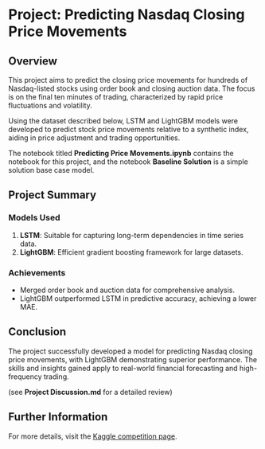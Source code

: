 # Project: Predicting Nasdaq Closing Price Movements

## Overview

This project aims to predict the closing price movements for hundreds of Nasdaq-listed stocks using order book and closing auction data. The focus is on the final ten minutes of trading, characterized by rapid price fluctuations and volatility. 

Using the dataset described below, LSTM and LightGBM models were developed to predict stock price movements relative to a synthetic index, aiding in price adjustment and trading opportunities.

The notebook titled **Predicting Price Movements.ipynb** contains the notebook for this project, and the notebook **Baseline Solution** is a simple solution base case model.


## Project Summary

### Models Used
1. **LSTM**: Suitable for capturing long-term dependencies in time series data.
2. **LightGBM**: Efficient gradient boosting framework for large datasets.

### Achievements
- Merged order book and auction data for comprehensive analysis.
- LightGBM outperformed LSTM in predictive accuracy, achieving a lower MAE.

## Conclusion

The project successfully developed a model for predicting Nasdaq closing price movements, with LightGBM demonstrating superior performance. The skills and insights gained apply to real-world financial forecasting and high-frequency trading.

(see **Project Discussion.md** for a detailed review)

## Further Information

For more details, visit the [Kaggle competition page](https://www.kaggle.com/competitions/optiver-trading-at-the-close).
